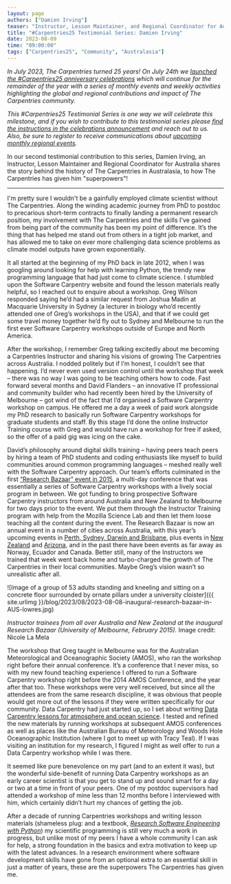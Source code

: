 ```yaml
---
layout: page
authors: ["Damien Irving"]
teaser: "Instructor, Lesson Maintainer, and Regional Coordinator for Australia, Damien Irving, shares his journey with The Carpentries."
title: "#Carpentries25 Testimonial Series: Damien Irving"
date: 2023-08-09
time: "09:00:00"
tags: ["Carpentries25", "Community", "Australasia"]
---
```


_In July 2023, The Carpentries turned 25 years! On July 24th we [launched the #Carpentries25 anniversary celebrations](https://www.youtube.com/watch?v=VKAwEPLnqxA) which will continue for the remainder of the year with a series of monthly events and weekly activities highlighting the global and regional contributions and impact of The Carpentries community._

_This #Carpentries25 Testimonial Series is one way we will celebrate this milestone, and if you wish to contribute to this testimonial series please [find the instructions in the celebrations announcement](https://carpentries.org/blog/2023/07/carpentries25-campaign-announcement/) and reach out to us. Also, be sure to register to receive communications about [upcoming monthly regional events](https://www.eventbrite.com/e/the-carpentries-25th-anniversary-celebration-series-tickets-653267058357?aff=oddtdtcreator)._

In our second testimonial contribution to this series, Damien Irving, an Instructor, Lesson Maintainer and Regional Coordinator for Australia shares the story behind the history of The Carpentries in Australasia, to how The Carpentries has given him "superpowers"!

-----------------------

I'm pretty sure I wouldn't be a gainfully employed climate scientist without The Carpentries. Along the winding academic journey from PhD to postdoc to precarious short-term contracts to finally landing a permanent research position, my involvement with The Carpentries and the skills I've gained from being part of the community has been my point of difference. It’s the thing that has helped me stand out from others in a tight job market, and has allowed me to take on ever more challenging data science problems as climate model outputs have grown exponentially.

It all started at the beginning of my PhD back in late 2012, when I was googling around looking for help with learning Python, the trendy new programming language that had just come to climate science. I stumbled upon the Software Carpentry website and found the lesson materials really helpful, so I reached out to enquire about a workshop. Greg Wilson responded saying he’d had a similar request from Joshua Madin at Macquarie University in Sydney (a lecturer in biology who’d recently attended one of Greg’s workshops in the USA), and that if we could get some travel money together he’d fly out to Sydney and Melbourne to run the first ever Software Carpentry workshops outside of Europe and North America.

After the workshop, I remember Greg talking excitedly about me becoming a Carpentries Instructor and sharing his visions of growing The Carpentries across Australia. I nodded politely but if I’m honest, I couldn’t see that happening. I’d never even used version control until the workshop that week – there was no way I was going to be teaching others how to code. Fast forward several months and David Flanders – an innovative IT professional and community builder who had recently been hired by the University of Melbourne – got wind of the fact that I’d organised a Software Carpentry workshop on campus. He offered me a day a week of paid work alongside my PhD research to basically run Software Carpentry workshops for graduate students and staff. By this stage I’d done the online Instructor Training course with Greg and would have run a workshop for free if asked, so the offer of a paid gig was icing on the cake.

David’s philosophy around digital skills training – having peers teach peers by hiring a team of PhD students and  coding enthusiasts like myself to build communities around common programming languages – meshed really well with the Software Carpentry approach. Our team’s efforts culminated in the first [“Research Bazaar” event in 2015](https://software-carpentry.org/blog/2015/12/resbaz-feb2016.html), a multi-day conference that was essentially a series of Software Carpentry workshops with a lively social program in between. We got funding to bring prospective Software Carpentry instructors from around Australia and New Zealand to Melbourne for two days prior to the event. We put them through the Instructor Training program with help from the Mozilla Science Lab and then let them loose teaching all the content during the event. The Research Bazaar is now an annual event in a number of cities across Australia, with this year’s upcoming events in [Perth, Sydney, Darwin and Brisbane](https://ardc.edu.au/article/gale-announced-as-first-resbaz-national-sponsor/), plus events in [New Zealand](https://resbaz.auckland.ac.nz/about/) and [Arizona](https://researchbazaar.arizona.edu/), and in the past there have been events as far away as Norway, Ecuador and Canada. Better still, many of the Instructors we trained that week went back home and turbo-charged the growth of The Carpentries in their local communities. Maybe Greg’s vision wasn’t so unrealistic after all.

![Image of a group of 53 adults standing and kneeling and sitting on a concrete floor surrounded by ornate pillars under a university cloister]({{ site.urlimg }}/blog/2023/08/2023-08-08-inaugural-research-bazaar-in-AUS-lowres.jpg)

*Instructor trainees from all over Australia and New Zealand at the inaugural Research Bazaar (University of Melbourne, February 2015).* Image credit: Nicole La Mela

The workshop that Greg taught in Melbourne was for the Australian Meteorological and Oceanographic Society (AMOS), who ran the workshop right before their annual conference. It’s a conference that I never miss, so with my new found teaching experience I offered to run a Software Carpentry workshop right before the 2014 AMOS Conference, and the year after that too. These workshops were very well received, but since all the attendees are from the same research discipline, it was obvious that people would get more out of the lessons if they were written specifically for our community. Data Carpentry had just started up, so I set about writing [Data Carpentry lessons for atmosphere and ocean science](https://carpentries-lab.github.io/python-aos-lesson/). I tested and refined the new materials by running workshops at subsequent AMOS conferences as well as places like the Australian Bureau of Meteorology and Woods Hole Oceanographic Institution (where I got to meet up with Tracy Teal). If I was visiting an institution for my research, I figured I might as well offer to run a Data Carpentry workshop while I was there.

It seemed like pure benevolence on my part (and to an extent it was), but the wonderful side-benefit of running Data Carpentry workshops as an early career scientist is that you get to stand up and sound smart for a day or two at a time in front of your peers. One of my postdoc supervisors had attended a workshop of mine less than 12 months before I interviewed with him, which certainly didn’t hurt my chances of getting the job.

After a decade of running Carpentries workshops and writing lesson materials (shameless plug: and a textbook, [_Research Software Engineering with Python_](https://drclimate.wordpress.com/2021/07/08/we-wrote-a-book/)) my scientific programming is still very much a work in progress, but unlike most of my peers I have a whole community I can ask for help, a strong foundation in the basics and extra motivation to keep up with the latest advances. In a research environment where software development skills have gone from an optional extra to an essential skill in just a matter of years, these are the superpowers The Carpentries has given me.
